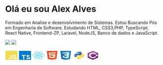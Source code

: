 # Olá eu sou Alex Alves

Formado em Analise e desenvolvimento de Sistemas.
Estou Buscando Pós em Engenharia de Software.
Estudando HTML, CSS3,PHP, TypeScript, React Native, Frontend-ZP, Laravel, NodeJS, Banco de dados e JavaScript.

<div
  <a href="https://github.com/AlexAlves">
  <img Height="150em" src="https://github-readme-stats.vercel.app/api?username=AlexAlves&show_icons=false&theme=dark&include_all_commits=true&count_private=true"/>
  <img Height="150em" src="https://github-readme-stats.vercel.app/api/top-langs/?username=AlexAlves&layout=compact&langs_count=7&theme=dark"/> 
</div>

<div style="display: inline_block"><br>
  <img align="center" alt="Alex-Js" height="30" width="40" src="https://raw.githubusercontent.com/devicons/devicon/master/icons/javascript/javascript-plain.svg">
  <img align="center" alt="Alex-Ts" height="30" width="40" src="https://raw.githubusercontent.com/devicons/devicon/master/icons/typescript/typescript-plain.svg">
  <img align="center" alt="Alex-React" height="30" width="40" src="https://raw.githubusercontent.com/devicons/devicon/master/icons/react/react-original.svg">
  <img align="center" alt="Alex-HTML" height="30" width="40" src="https://raw.githubusercontent.com/devicons/devicon/master/icons/html5/html5-original.svg">
  <img align="center" alt="Alx-CSS" height="30" width="40" src="https://raw.githubusercontent.com/devicons/devicon/master/icons/css3/css3-original.svg">
  <img align="center" alt="Alex-Python" height="30" width="40" src="https://raw.githubusercontent.com/devicons/devicon/master/icons/python/python-original.svg">
  <img align="center" alt="Alex-Csharp" height="30" width="40" src="https://raw.githubusercontent.com/devicons/devicon/master/icons/csharp/csharp-original.svg">
  
</div>

